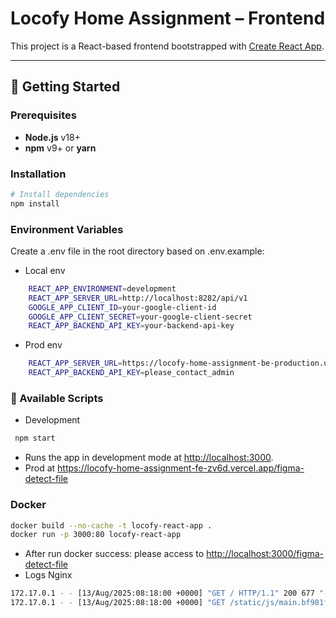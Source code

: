 # Locofy Home Assignment – Frontend

This project is a React-based frontend bootstrapped with [Create React App](https://github.com/facebook/create-react-app).

---

## 🚀 Getting Started

### Prerequisites

- **Node.js** v18+  
- **npm** v9+ or **yarn**

### Installation

```bash
# Install dependencies
npm install
```

### Environment Variables

Create a .env file in the root directory based on .env.example:

- Local env

```bash
    REACT_APP_ENVIRONMENT=development
    REACT_APP_SERVER_URL=http://localhost:8282/api/v1
    GOOGLE_APP_CLIENT_ID=your-google-client-id
    GOOGLE_APP_CLIENT_SECRET=your-google-client-secret
    REACT_APP_BACKEND_API_KEY=your-backend-api-key
```

- Prod env

```bash
    REACT_APP_SERVER_URL=https://locofy-home-assignment-be-production.up.railway.app/api/v1
    REACT_APP_BACKEND_API_KEY=please_contact_admin
```

### 📜 Available Scripts

- Development

```bash
 npm start
```

- Runs the app in development mode at <http://localhost:3000>.
- Prod at <https://locofy-home-assignment-fe-zv6d.vercel.app/figma-detect-file>

### Docker

```bash
docker build --no-cache -t locofy-react-app .
docker run -p 3000:80 locofy-react-app
```

- After run docker success: please access to <http://localhost:3000/figma-detect-file>
- Logs Nginx

```bash
172.17.0.1 - - [13/Aug/2025:08:18:00 +0000] "GET / HTTP/1.1" 200 677 "-" "Mozilla/5.0 (Macintosh; Intel Mac OS X 10_15_7) AppleWebKit/537.36 (KHTML, like Gecko) Chrome/138.0.0.0 Safari/537.36" "-"
172.17.0.1 - - [13/Aug/2025:08:18:00 +0000] "GET /static/js/main.bf981fa6.js HTTP/1.1" 200 519250 "http://localhost:3000/" "Mozilla/5.0 (Macintosh; Intel Mac OS X 10_15_7) AppleWebKit/537.36 (KHTML, like Gecko) Chrome/138.0.0.0 Safari/537.36" "-"
```

